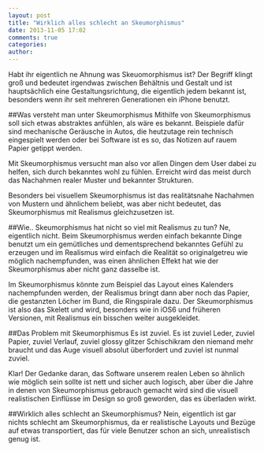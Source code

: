 ```yaml
---
layout: post
title: "Wirklich alles schlecht an Skeumorphismus"
date: 2013-11-05 17:02
comments: true
categories: 
author: 
---
```


Habt ihr eigentlich ne Ahnung was Skeuomorphismus ist? Der Begriff klingt groß und bedeutet irgendwas zwischen Behältnis und Gestalt und ist hauptsächlich eine Gestaltungsrichtung, die eigentlich jedem bekannt ist, besonders wenn ihr seit mehreren Generationen ein iPhone benutzt. 

##Was versteht man unter Skeumorphismus
Mithilfe von Skeumorphismus soll sich etwas abstraktes anfühlen, als wäre es bekannt. Beispiele dafür sind mechanische Geräusche in Autos, die heutzutage rein technisch eingespielt werden oder bei Software ist es so, das Notizen auf rauem Papier getippt werden.

Mit Skeumorphismus versucht man also vor allen Dingen dem User dabei zu helfen, sich durch bekanntes wohl zu fühlen. Erreicht wird das meist durch das Nachahmen realer Muster und bekannter Strukturen.

Besonders bei visuellem Skeumorphismus ist das realitätsnahe Nachahmen von Mustern und ähnlichem beliebt, was aber nicht bedeutet, das Skeumorphismus mit Realismus gleichzusetzen ist. 

##Wie.. Skeumorphismus hat nicht so viel mit Realismus zu tun?
Ne, eigentlich nicht. Beim Skeumorphismus werden einfach bekannte Dinge benutzt um ein gemütliches und dementsprechend bekanntes Gefühl zu erzeugen und im Realismus wird einfach die Realität so originalgetreu wie möglich nachempfunden, was einen ähnlichen Effekt hat wie der Skeumorphismus aber nicht ganz dasselbe ist. 

Im Skeumorphismus könnte zum Beispiel das Layout eines Kalenders nachempfunden werden, der Realismus bringt dann aber noch das Papier, die gestanzten Löcher im Bund, die Ringspirale dazu. Der Skeumorphismus ist also das Skelett und wird, besonders wie in iOS6 und früheren Versionen, mit Realismus ein bisschen weiter ausgekleidet.

##Das Problem mit Skeumorphismus
Es ist zuviel. Es ist zuviel Leder, zuviel Papier, zuviel Verlauf, zuviel glossy glitzer Schischikram den niemand mehr braucht und das Auge visuell absolut überfordert und zuviel ist nunmal zuviel.

Klar! Der Gedanke daran, das Software unserem realen Leben so ähnlich wie möglich sein sollte ist nett und sicher auch logisch, aber über die Jahre in denen von Skeumorphismus gebrauch gemacht wird sind die visuell realistischen Einflüsse im Design so groß geworden, das es überladen wirkt. 

##Wirklich alles schlecht an Skeumorphismus?
Nein, eigentlich ist gar nichts schlecht am Skeumorphismus, da er realistische Layouts und Bezüge auf etwas transportiert, das für viele Benutzer schon an sich, unrealistisch genug ist. 


